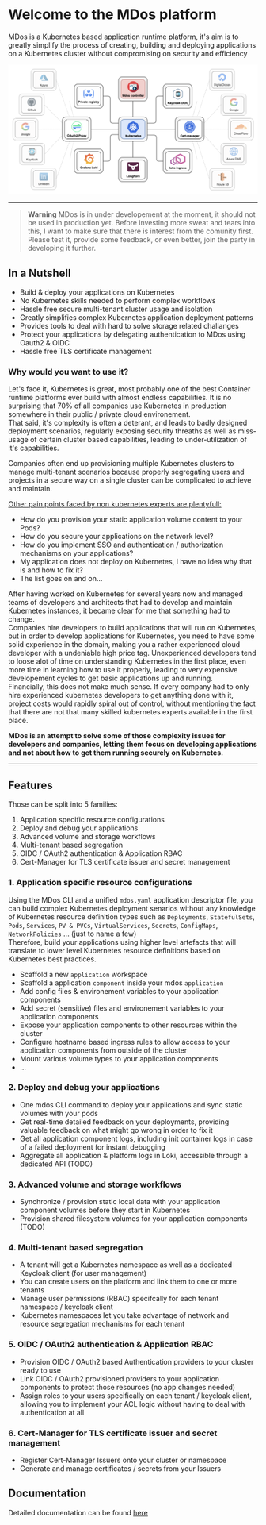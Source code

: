 # Welcome to the MDos platform

MDos is a Kubernetes based application runtime platform, it's aim is to greatly simplify the process of creating, building and deploying applications on a Kubernetes cluster without compromising on security and efficiency

<p align="center">
  <img src="https://github.com/mdundek/mdos/blob/main/mdos-docs/infra/mkdocs/docs/img/overview.png?raw=true">
</p>

---

<!-- ## Problem statement

I have been working with Kubernetes for some years now, it is an amazing platform, so versatile, extensible and powerfull. But with great power comes great responsability!  
I am and have been leading teams that are developing applications that are destined to run on Kubernetes. Over the years, it became obvious that even with the greatness of the platform, there was a major elephant in the room... Let's dig a bit deeper down that rabbit hole.
Creating container images and running them on `docker-compose` for instance is easy enougth. Most developers know how to get there without too much hassle. Kubernetes on the other hand is a whole other animal all together. A simple volume mount with some data, exposing a port to make your application accessible or simply wrapping your head around how everything fits together takes on a whole different meaning when you have to do it in Kubernetes. For those of you who had the opportunity to work with it, but who do not have a PhD in Kubernetes are probably very well aware of what I mean by this. But the complexity goes way beyong those simple examples.  
Putting an application into production is no easy task. Kubernetes has phantastic mechanisms in place to allow you to address the most chalanging aspects of production environements (auto scaling, network security, cluster support, endless extensibility ...). There is a reason why they call it a `Container Operating System` with cluster support rather than a simple container runtime engine, but this also brings tremendous complexity that often hinders developers and devops admins to use it efficiently, or to adopt it all together. Most developers tell me they know Kubernetes when I ask them about it. They believe that is they scheduled a Pod once and attached a volume to it, they have the basic understanding needed to work with it. Let's throw in a few more buzzwords, see if that triggeres a nervous twitching in your core:

* Role Based Access Control (I am sure not many people use it, way to complicated)
* Network Policies (Restricting network traffic between applications)
* Storage Classes (Ceph, NFS, Longhorn, HostPaths...)
* Storage types (WriteOnce, WriteMany...)
* Pods, Deployments, StatefulSets, DaemonSets, Services, VirtualServices, Gateways, Ingress, PVs, PVCs, Secrets, ConfigMaps, Roles, ClusterRoles, RoleMappings.............. (feeling dizzy)
* Debugging applications in Kubernetes (logs, state, resources...)
* ...

And those are some base core concepts, let's not forget third party tools such as Helm, logging agregators such as Loki, OAuth2 proxy for authentication and all the other goodies that this amazing community has produced over the years. On the subject of HELM, it's a great package manager for kubernetes workloads, but building your HELM charts is complex, even more so that simply creating Kubernetes deployment artefacts. Every app has a dedicated HELM chart, they are usually configured differently, yet using the same Kubernetes concepts under the hood. Why is that?

One of my favourites. `PersistetVolumes` and `PersistedVolumeClaims`, they allow you to persist your application data even when your application dies. Great, right! But then you start to wonder: Those volumes and files are hidden somewhere on the cluster out of your control, and every new PVC that is created for your application is completely empty at first! See where I am going with this? So what if I have some data that I would like to put into this volume that my application depends on? What if I want to copy this data for backup reasons fr instance? Initial database schema & dataset, a static website that serves as a base for my application etc. Let's face it, an empty volume is nice and all, but it needs data right? So what usually happens is that you have to complexify your app with all sorts of init mechanisms that detect an empty volume, and populate it before you can actually start using it. Bringing data to PVCs is difficult! 

Ok, I think you get the point. This is what I see everyday when a developer joins our team and discovers a production ready Kubernetes environement that he/she has to understand so that he/she can develop & test applications on. The amount of time I spend going over all those concepts is tremendous, it takes a while before those concepts become second nature to them. Then a developer quits because he found a better salery elsewhere, because he got valuable training on Kubernetes with us, so we have to replace them and start all over again.  

There are great flavors of managed Kubernetes implementations (EKS, Rancher, IKS...), they are all great to deploy a cluster with a simple click, but they all fall short helping you on your day to day interactions with the cluster, or to deploy workloads on it. The only one that offers a decent experience with it is OpenShift, but you need a licence, they are not cheap and the code base is closed.  

## What can we do about this?

Welcome to MDos! It's not a managed Kubernetes flavor, it's a packaged Kubernetes deployment, removing the clutter and focusing on the value with all sorts of automated tools and integrations to solve the most chalanging tasks. The aim is to deploy it anywhere, no vendor lockin, no cloud specific dependencies, you can run it on a Raspberry Pi if you have enougth memory on it. It also removes the complexity of kubernetes and provides a framework to package your applications in a simple way, but once deployed they use all the greatness that Kubernetes has to offer. Learn one simplified way of describing your applications and let MDos do the heavy lifting for you.  
MDos goes beyond just simplifying kubernetes deployments, it also adds mechanisms to deal with typicat tasks such as application authentication and authorization for instance, coupled with a popular user management system called `Keycloak` (which is also managed by `MDos` by the way, you won't have to learn about `Keycloak`) to allow you to add `OAuth2 OIDC` authentication to your applications or manage `Role Based Access Control` to your cluster and resources without having to write a single line of code. You also get a log aggregator OOTB to centralize all your logs and make them searchable, and a multi-tenant private registry is also set up in the cluster ready for you to use. The volume dilema I mentioned above is also addressed here, and debugging falty application deployments is becomming easy again. 
MDos is multi-tenant oriented, it is designed to be shared between teams, yet secured so that everyone has privacy and security on the cluster. -->

> **Warning**
> MDos is in under developement at the moment, it should not be used in production yet. Before investing more sweat and tears into this, I want to make sure that there is interest from the comunity first. Please test it, provide some feedback, or even better, join the party in developing it further. 

## In a Nutshell

* Build & deploy your applications on Kubernetes
* No Kubernetes skills needed to perform complex workflows
* Hassle free secure multi-tenant cluster usage and isolation
* Greatly simplifies complex Kubernetes application deployment patterns
* Provides tools to deal with hard to solve storage related challanges
* Protect your applications by delegating authentication to MDos using Oauth2 & OIDC
* Hassle free TLS certificate management

### Why would you want to use it?

Let's face it, Kubernetes is great, most probably one of the best Container runtime platforms ever build with almost endless capabilities. It is no surprising that 70% of all companies use Kubernetes in production somewhere in their public / private cloud environement.  
That said, it's complexity is often a deterant, and leads to badly designed deployment scenarios, regularly exposing security threaths as well as miss-usage of certain cluster based capabilities, leading to under-utilization of it's capabilities.  

Companies often end up provisioning multiple Kubernetes clusters to manage multi-tenant scenarios because properly segregating users and projects in a secure way on a single cluster can be complicated to achieve and maintain.  

<ins>Other pain points faced by non kubernetes experts are plentyfull:</ins>

* How do you provision your static application volume content to your Pods?
* How do you secure your applications on the network level?
* How do you implement SSO and authentication / authorization mechanisms on your applications?
* My application does not deploy on Kubernetes, I have no idea why that is and how to fix it?
* The list goes on and on...  

After having worked on Kubernetes for several years now and managed teams of developers and architects that had to develop and maintain Kubernetes instances, it became clear for me that something had to change.  
Companies hire developers to build applications that will run on Kubernetes, but in order to develop applications for Kubernetes, you need to have some solid experience in the domain, making you a rather experienced cloud developer with a undeniable high price tag. Unexperienced developers tend to loose alot of time on understanding Kubernetes in the first place, even more time in learning how to use it properly, leading to very expensive developement cycles to get basic applications up and running.  
Financially, this does not make much sense. If every company had to only hire experienced kubernetes developers to get anything done with it, project costs would rapidly spiral out of control, without mentioning the fact that there are not that many skilled kubernetes experts available in the first place.  

**MDos is an attempt to solve some of those complexity issues for developers and companies, letting them focus on developing applications and not about how to get them running securely on Kubernetes.**

---

## Features

Those can be split into 5 families:

1. Application specific resource configurations
2. Deploy and debug your applications
3. Advanced volume and storage workflows
4. Multi-tenant based segregation
5. OIDC / OAuth2 authentication & Application RBAC
6. Cert-Manager for TLS certificate issuer and secret management

### 1. Application specific resource configurations

Using the MDos CLI and a unified `mdos.yaml` application descriptor file, you can build complex Kubernetes deployment senarios without any knowledge of Kubernetes resource definition types such as `Deployments`, `StatefulSets`, `Pods`, `Services`, `PV & PVCs`, `VirtualServices`, `Secrets`, `ConfigMaps`, `NetworkPolicies` ... (just to name a few)  
Therefore, build your applications using higher level artefacts that will translate to lower level Kubernetes resource definitions based on Kubernetes best practices.  

* Scaffold a new `application` workspace
* Scaffold a application `component` inside your mdos `application`
* Add config files & environement variables to your application components
* Add secret (sensitive) files and environement variables to your application components
* Expose your application components to other resources within the cluster 
* Configure hostname based ingress rules to allow access to your application components from outside of the cluster
* Mount various volume types to your application components
* ...

### 2. Deploy and debug your applications

* One mdos CLI command to deploy your applications and sync static volumes with your pods
* Get real-time detailed feedback on your deployments, providing valuable feedback on what might go wrong in order to fix it
* Get all application component logs, including init container logs in case of a failed deployment for instant debugging
* Aggregate all application & platform logs in Loki, accessible through a dedicated API (TODO)

### 3. Advanced volume and storage workflows

* Synchronize / provision static local data with your application component volumes before they start in Kubernetes
* Provision shared filesystem volumes for your application components (TODO)

### 4. Multi-tenant based segregation

* A tenant will get a Kubernetes namespace as well as a dedicated Keycloak client (for user management)
* You can create users on the platform and link them to one or more tenants
* Manage user permissions (RBAC) specifcally for each tenant namespace / keycloak client 
* Kubernetes namespaces let you take advantage of network and resource segregation mechanisms for each tenant

### 5. OIDC / OAuth2 authentication & Application RBAC

* Provision OIDC / OAuth2 based Authentication providers to your cluster ready to use
* Link OIDC / OAuth2 provisioned providers to your application components to protect those resources (no app changes needed)
* Assign roles to your users specifically on each tenant / keycloak client, allowing you to implement your ACL logic without having to deal with authentication at all

### 6. Cert-Manager for TLS certificate issuer and secret management

* Register Cert-Manager Issuers onto your cluster or namespace
* Generate and manage certificates / secrets from your Issuers

## Documentation

Detailed documentation can be found [here](https://mdundek.github.io/mdos/)